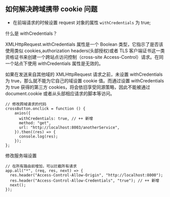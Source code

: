 ## 如何解决跨域携带 cookie 问题

- 在前端请求的时候设置 request 对象的属性 `withCredentials` 为 true;

什么是 withCredentials？

XMLHttpRequest.withCredentials 属性是一个 Boolean 类型，它指示了是否该使用类似 cookies,authorization headers(头部授权)或者 TLS 客户端证书这一类资格证书来创建一个跨站点访问控制（cross-site Access-Control）请求。在同一个站点下使用 withCredentials 属性是无效的。

如果在发送来自其他域的 XMLHttpRequest 请求之前，未设置 withCredentials 为 true，那么就不能为它自己的域设置 cookie 值。而通过设置 withCredentials 为 true 获得的第三方 cookies，将会依旧享受同源策略，因此不能被通过 document.cookie 或者从头部相应请求的脚本等访问。

```
// 修改跨域请求的代码
crossButton.onclick = function () {
    axios({
      withCredentials: true, // ++ 新增
      method: "get",
      url: "http://localhost:8003/anotherService",
    }).then((res) => {
      console.log(res);
    });
};
```

修改服务端设置

```
// 在所有路由前增加，可以拦截所有请求
app.all("*", (req, res, next) => {
  res.header("Access-Control-Allow-Origin", "http://localhost:8000");
  res.header("Access-Control-Allow-Credentials", "true"); // ++ 新增
  next();
});
```
